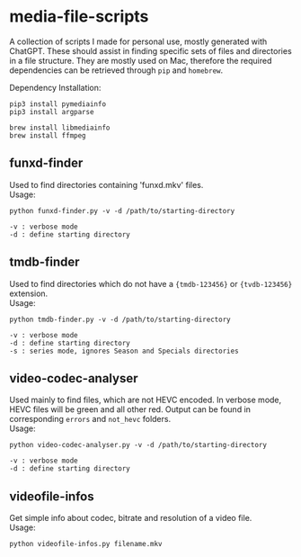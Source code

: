 # media-file-scripts

A collection of scripts I made for personal use, mostly generated with ChatGPT.
These should assist in finding specific sets of files and directories in a file structure.
They are mostly used on Mac, therefore the required dependencies can be retrieved through `pip` and `homebrew`.

Dependency Installation:
```
pip3 install pymediainfo
pip3 install argparse

brew install libmediainfo
brew install ffmpeg
```

## funxd-finder

Used to find directories containing 'funxd.mkv' files.  
Usage:

```
python funxd-finder.py -v -d /path/to/starting-directory

-v : verbose mode
-d : define starting directory
```

## tmdb-finder

Used to find directories which do not have a `{tmdb-123456}` or `{tvdb-123456}` extension.  
Usage:

```
python tmdb-finder.py -v -d /path/to/starting-directory

-v : verbose mode
-d : define starting directory
-s : series mode, ignores Season and Specials directories
```

## video-codec-analyser

Used mainly to find files, which are not HEVC encoded. In verbose mode, HEVC files will be green and all other red.
Output can be found in corresponding `errors` and `not_hevc` folders.  
Usage:

```
python video-codec-analyser.py -v -d /path/to/starting-directory

-v : verbose mode
-d : define starting directory
```

## videofile-infos

Get simple info about codec, bitrate and resolution of a video file.  
Usage:

```
python videofile-infos.py filename.mkv
```